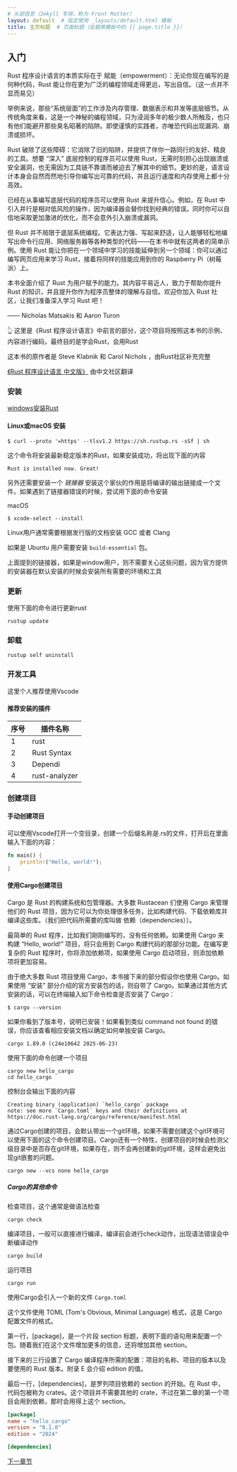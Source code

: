 ```yaml
---
# 头部信息（Jekyll 专用，称为 Front Matter）
layout: default  # 指定使用 _layouts/default.html 模板
title: 主页标题  # 页面标题（会替换模板中的 {{ page.title }}）
---
```


## 入门


Rust 程序设计语言的本质实际在于 赋能（empowerment）：无论你现在编写的是何种代码，Rust 能让你在更为广泛的编程领域走得更远，写出自信。（这一点并不显而易见）

举例来说，那些“系统层面”的工作涉及内存管理、数据表示和并发等底层细节。从传统角度来看，这是一个神秘的编程领域，只为浸润多年的极少数人所触及，也只有他们能避开那些臭名昭著的陷阱。即使谨慎的实践者，亦唯恐代码出现漏洞、崩溃或损坏。

Rust 破除了这些障碍：它消除了旧的陷阱，并提供了伴你一路同行的友好、精良的工具。想要 “深入” 底层控制的程序员可以使用 Rust，无需时刻担心出现崩溃或安全漏洞，也无需因为工具链不靠谱而被迫去了解其中的细节。更妙的是，语言设计本身会自然而然地引导你编写出可靠的代码，并且运行速度和内存使用上都十分高效。

已经在从事编写底层代码的程序员可以使用 Rust 来提升信心。例如，在 Rust 中引入并行是相对低风险的操作，因为编译器会替你找到经典的错误。同时你可以自信地采取更加激进的优化，而不会意外引入崩溃或漏洞。

但 Rust 并不局限于底层系统编程。它表达力强、写起来舒适，让人能够轻松地编写出命令行应用、网络服务器等各种类型的代码——在本书中就有这两者的简单示例。使用 Rust 能让你把在一个领域中学习的技能延伸到另一个领域：你可以通过编写网页应用来学习 Rust，接着将同样的技能应用到你的 Raspberry Pi（树莓派）上。

本书全面介绍了 Rust 为用户赋予的能力。其内容平易近人，致力于帮助你提升 Rust 的知识，并且提升你作为程序员整体的理解与自信。欢迎你加入 Rust 社区，让我们准备深入学习 Rust 吧！

—— Nicholas Matsakis 和 Aaron Turon



👆 这里是《Rust 程序设计语言》中前言的部分，这个项目将按照这本书的示例、内容进行编码，最终目的是学会Rust，会用Rust

这本书的原作者是 Steve Klabnik 和 Carol Nichols ，由Rust社区补充完整

[《Rust 程序设计语言 中文版》](https://kaisery.github.io/trpl-zh-cn/foreword.html)  由中文社区翻译


### 安装

[windows安装Rust](https://www.rust-lang.org/zh-CN/tools/install)


#### Linux或macOS 安装

```shell
$ curl --proto '=https' --tlsv1.2 https://sh.rustup.rs -sSf | sh
```
这个命令将安装最新稳定版本的Rust，如果安装成功，将出现下面的内容
```
Rust is installed now. Great!
```
另外还需要安装一个 *链接器* 安装这个家伙的作用是将编译的输出链接成一个文件。如果遇到了链接器错误的时候，尝试用下面的命令安装

macOS

```shell
$ xcode-select --install
```

Linux用户通常需要根据发行版的文档安装 GCC 或者 Clang 

如果是 Ubuntu 用户需要安装 `build-essential` 包。

上面提到的链接器，如果是window用户，则不需要关心这些问题，因为官方提供的安装器在默认安装的时候会安装所有需要的环境和工具

### 更新

使用下面的命令进行更新rust

```shell
rustup update
```

### 卸载

```shell
rustup self uninstall
```

### 开发工具

这里个人推荐使用Vscode

#### 推荐安装的插件

|序号|插件名称|
|----|----|
|1|rust|
|2|Rust Syntax|
|3|Dependi|
|4|rust-analyzer|

### 创建项目

#### 手动创建项目

可以使用Vscode打开一个空目录，创建一个后缀名称是.rs的文件，打开后在里面输入下面的内容：

```rust
fn main() {
    println!("Hello, world!");
}
```

#### 使用Cargo创建项目

Cargo 是 Rust 的构建系统和包管理器。大多数 Rustacean 们使用 Cargo 来管理他们的 Rust 项目，因为它可以为你处理很多任务，比如构建代码、下载依赖库并编译这些库。（我们把代码所需要的库叫做 依赖（dependencies））。

最简单的 Rust 程序，比如我们刚刚编写的，没有任何依赖。如果使用 Cargo 来构建 “Hello, world!” 项目，将只会用到 Cargo 构建代码的那部分功能。在编写更复杂的 Rust 程序时，你将添加依赖项，如果使用 Cargo 启动项目，则添加依赖项将更加容易。

由于绝大多数 Rust 项目使用 Cargo，本书接下来的部分假设你也使用 Cargo。如果使用 “安装” 部分介绍的官方安装包的话，则自带了 Cargo。如果通过其他方式安装的话，可以在终端输入如下命令检查是否安装了 Cargo：

```shell
$ cargo --version
```
如果你看到了版本号，说明已安装！如果看到类似 command not found 的错误，你应该查看相应安装文档以确定如何单独安装 Cargo。
```
cargo 1.89.0 (c24e10642 2025-06-23)
```

使用下面的命令创建一个项目

```shell
cargo new hello_cargo
cd hello_cargo
```

控制台会输出下面的内容
```
Creating binary (application) `hello_cargo` package
note: see more `Cargo.toml` keys and their definitions at https://doc.rust-lang.org/cargo/reference/manifest.html
```

通过Cargo创建的项目，会默认带出一个git环境，如果不需要创建这个git环境可以使用下面的这个命令创建项目。Cargo还有一个特性，创建项目的时候会检测父级目录中是否存在git环境，如果存在，则不会再创建新的git环境，这样会避免出现git嵌套的问题。

```shell
cargo new --vcs none hello_cargo
```

##### Cargo的其他命令

检查项目，这个通常是做语法检查
```shell
cargo check
```
编译项目，一般可以直接进行编译，编译前会进行check动作，出现语法错误会中断编译动作
```shell
cargo build
```
运行项目
```shell
cargo run
```


使用Cargo会引入一个新的文件 `Cargo.toml`

这个文件使用 TOML (Tom's Obvious, Minimal Language) 格式，这是 Cargo 配置文件的格式。

第一行，[package]，是一个片段 section 标题，表明下面的语句用来配置一个包。随着我们在这个文件增加更多的信息，还将增加其他 section。

接下来的三行设置了 Cargo 编译程序所需的配置：项目的名称、项目的版本以及要使用的 Rust 版本。附录 E 会介绍 edition 的值。

最后一行，[dependencies]，是罗列项目依赖的 section 的开始。在 Rust 中，代码包被称为 crates。这个项目并不需要其他的 crate，不过在第二章的第一个项目会用到依赖，那时会用得上这个 section。

```toml
[package]
name = "hello_cargo"
version = "0.1.0"
edition = "2024"

[dependencies]
```


[下一章节](./03_basic_concept/3.1var.md)